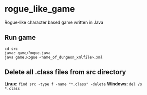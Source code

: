 # rogue_like_game
Rogue-like character based game written in Java

## Run game
```
cd src
javac game/Rogue.java
java game.Rogue <name_of_dungeon_xmlfile>.xml
```

## Delete all .class files from src directory
**Linux:** ```find src -type f -name "*.class" -delete```
**Windows:** ```del /s *.class```
